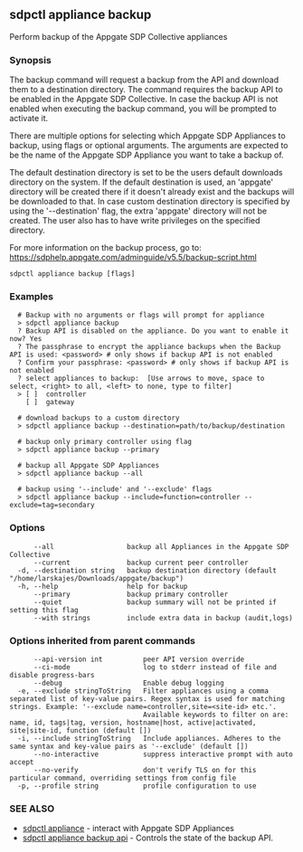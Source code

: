 ## sdpctl appliance backup

Perform backup of the Appgate SDP Collective appliances

### Synopsis

The backup command will request a backup from the API and download them to a destination directory. The command requires the backup API to be enabled in
the Appgate SDP Collective. In case the backup API is not enabled when executing the backup command, you will be prompted to activate it.

There are multiple options for selecting which Appgate SDP Appliances to backup, using flags or optional arguments. The arguments are expected to be the name of
the Appgate SDP Appliance you want to take a backup of.

The default destination directory is set to be the users default downloads directory on the system. If the default destination is used, an 'appgate' directory
will be created there if it doesn't already exist and the backups will be downloaded to that. In case custom destination directory is specified by using the
'--destination' flag, the extra 'appgate' directory will not be created. The user also has to have write privileges on the specified directory.

For more information on the backup process, go to: https://sdphelp.appgate.com/adminguide/v5.5/backup-script.html

```
sdpctl appliance backup [flags]
```

### Examples

```
  # Backup with no arguments or flags will prompt for appliance
  > sdpctl appliance backup
  ? Backup API is disabled on the appliance. Do you want to enable it now? Yes
  ? The passphrase to encrypt the appliance backups when the Backup API is used: <password> # only shows if backup API is not enabled
  ? Confirm your passphrase: <password> # only shows if backup API is not enabled
  ? select appliances to backup:  [Use arrows to move, space to select, <right> to all, <left> to none, type to filter]
  > [ ]  controller
    [ ]  gateway

  # download backups to a custom directory
  > sdpctl appliance backup --destination=path/to/backup/destination

  # backup only primary controller using flag
  > sdpctl appliance backup --primary

  # backup all Appgate SDP Appliances
  > sdpctl appliance backup --all

  # backup using '--include' and '--exclude' flags
  > sdpctl appliance backup --include=function=controller --exclude=tag=secondary
```

### Options

```
      --all                  backup all Appliances in the Appgate SDP Collective
      --current              backup current peer controller
  -d, --destination string   backup destination directory (default "/home/larskajes/Downloads/appgate/backup")
  -h, --help                 help for backup
      --primary              backup primary controller
      --quiet                backup summary will not be printed if setting this flag
      --with strings         include extra data in backup (audit,logs)
```

### Options inherited from parent commands

```
      --api-version int          peer API version override
      --ci-mode                  log to stderr instead of file and disable progress-bars
      --debug                    Enable debug logging
  -e, --exclude stringToString   Filter appliances using a comma separated list of key-value pairs. Regex syntax is used for matching strings. Example: '--exclude name=controller,site=<site-id> etc.'.
                                 Available keywords to filter on are: name, id, tags|tag, version, hostname|host, active|activated, site|site-id, function (default [])
  -i, --include stringToString   Include appliances. Adheres to the same syntax and key-value pairs as '--exclude' (default [])
      --no-interactive           suppress interactive prompt with auto accept
      --no-verify                don't verify TLS on for this particular command, overriding settings from config file
  -p, --profile string           profile configuration to use
```

### SEE ALSO

* [sdpctl appliance](sdpctl_appliance.md)	 - interact with Appgate SDP Appliances
* [sdpctl appliance backup api](sdpctl_appliance_backup_api.md)	 - Controls the state of the backup API.


